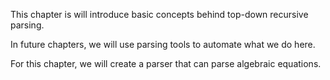 This chapter is will introduce basic concepts behind top-down recursive
parsing.

In future chapters, we will use parsing tools to automate what we do here.

For this chapter, we will create a parser that can parse algebraic equations.
